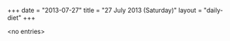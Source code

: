 +++
date = "2013-07-27"
title = "27 July 2013 (Saturday)"
layout = "daily-diet"
+++


\<no entries\>

